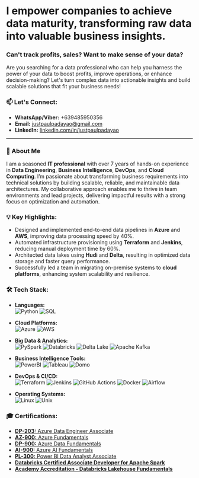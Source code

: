 # I empower companies to achieve data maturity, transforming raw data into valuable business insights.

### Can't track profits, sales? Want to make sense of your data? 

Are you searching for a data professional who can help you harness the power of your data to boost profits, improve operations, or enhance decision-making? Let's turn complex data into actionable insights and build scalable solutions that fit your business needs!

### 📫 Let's Connect:
- **WhatsApp/Viber:** +639485950356
- **Email:** [justpaulpadayao@gmail.com](mailto:justpaulpadayao@gmail.com)
- **LinkedIn:** [linkedin.com/in/justpaulpadayao](https://www.linkedin.com/in/justpaulpadayao/)

---

### 📖 About Me  

I am a seasoned **IT professional** with over 7 years of hands-on experience in **Data Engineering**, **Business Intelligence**, **DevOps**, and **Cloud Computing**. I’m passionate about transforming business requirements into technical solutions by building scalable, reliable, and maintainable data architectures. My collaborative approach enables me to thrive in team environments and lead projects, delivering impactful results with a strong focus on optimization and automation.

### 💡 Key Highlights:
- Designed and implemented end-to-end data pipelines in **Azure** and **AWS**, improving data processing speed by 40%.
- Automated infrastructure provisioning using **Terraform** and **Jenkins**, reducing manual deployment time by 60%.
- Architected data lakes using **Hudi** and **Delta**, resulting in optimized data storage and faster query performance.
- Successfully led a team in migrating on-premise systems to **cloud platforms**, enhancing system scalability and resilience.

### 🛠️ Tech Stack:
- **Languages:**  
  ![Python](https://img.shields.io/badge/Python-3776AB?style=for-the-badge&logo=python&logoColor=white)
  ![SQL](https://img.shields.io/badge/SQL-003B57?style=for-the-badge&logo=postgresql&logoColor=white)

- **Cloud Platforms:**  
  ![Azure](https://img.shields.io/badge/Microsoft%20Azure-0089D6?style=for-the-badge&logo=microsoft-azure&logoColor=white)
  ![AWS](https://img.shields.io/badge/Amazon%20AWS-FF9900?style=for-the-badge&logo=amazon-aws&logoColor=white)

- **Big Data & Analytics:**  
  ![PySpark](https://img.shields.io/badge/PySpark-E25A1C?style=for-the-badge&logo=apache-spark&logoColor=white)
  ![Databricks](https://img.shields.io/badge/Databricks-FF3621?style=for-the-badge&logo=databricks&logoColor=white)
  ![Delta Lake](https://img.shields.io/badge/Delta%20Lake-0089D6?style=for-the-badge&logo=delta&logoColor=white)
  ![Apache Kafka](https://img.shields.io/badge/Apache%20Kafka-231F20?style=for-the-badge&logo=apache-kafka&logoColor=white)

- **Business Intelligence Tools:**  
  ![PowerBI](https://img.shields.io/badge/PowerBI-F2C811?style=for-the-badge&logo=powerbi&logoColor=white)
  ![Tableau](https://img.shields.io/badge/Tableau-E97627?style=for-the-badge&logo=tableau&logoColor=white)
  ![Domo](https://img.shields.io/badge/Domo-1C6E8C?style=for-the-badge&logo=domo&logoColor=white)

- **DevOps & CI/CD:**  
  ![Terraform](https://img.shields.io/badge/Terraform-7B42BC?style=for-the-badge&logo=terraform&logoColor=white)
  ![Jenkins](https://img.shields.io/badge/Jenkins-D24939?style=for-the-badge&logo=jenkins&logoColor=white)
  ![GitHub Actions](https://img.shields.io/badge/GitHub%20Actions-2088FF?style=for-the-badge&logo=github-actions&logoColor=white)
  ![Docker](https://img.shields.io/badge/Docker-2496ED?style=for-the-badge&logo=docker&logoColor=white)
  ![Airflow](https://img.shields.io/badge/Apache%20Airflow-017CEE?style=for-the-badge&logo=apache-airflow&logoColor=white)

- **Operating Systems:**  
  ![Linux](https://img.shields.io/badge/Linux-FCC624?style=for-the-badge&logo=linux&logoColor=black)
  ![Unix](https://img.shields.io/badge/Unix-003B57?style=for-the-badge&logo=unix&logoColor=white)

### 🎓 Certifications:
- [**DP-203:** Azure Data Engineer Associate](https://learn.microsoft.com/api/credentials/share/en-us/JustinePaulPadayao-5988/BB128FFC73C21B3?sharingId)
- [**AZ-900:** Azure Fundamentals](https://www.credly.com/badges/9b26a1d1-0669-4af5-b889-2d03e5954d99?source=linked_in_profile)
- [**DP-900:** Azure Data Fundamentals](https://www.credly.com/badges/7fe0dd04-4a4d-4f8b-8e18-8e381687d391?source=linked_in_profile)
- [**AI-900:** Azure AI Fundamentals](https://www.credly.com/badges/c6c925ce-1ad5-44f0-8915-847dfbe3be85/linked_in_profile)
- [**PL-300:** Power BI Data Analyst Associate](https://learn.microsoft.com/api/credentials/share/en-us/JustinePaulPadayao-5988/C63C606C340584D9?sharingId)
- [**Databricks Certified Associate Developer for Apache Spark**](https://credentials.databricks.com/492346ff-b19d-4735-acdd-821ef09be0fc)
- [**Academy Accreditation - Databricks Lakehouse Fundamentals**](https://credentials.databricks.com/589cd84e-dfe7-4387-8811-7b062e613b15)
